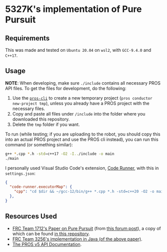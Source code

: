# 5327K's implementation of Pure Pursuit

## Requirements
This was made and tested on `Ubuntu 20.04` on `wsl2`, with `GCC-9.4.0` and `C++17`.

## Usage
**NOTE**: When developing, make sure `./include` contains all necessary PROS API files. To get the files for development, do the following:
1. Use the [`pros-cli`](https://pros.cs.purdue.edu/v5/getting-started/) to create a new temporary project (`pros conductor new-project tmp`), unless you already have a PROS project with the necessary files.
2. Copy and paste all files under `/include` into the folder where you downloaded this repository.
3. Delete the `tmp` folder if you want.

To run (while testing; if you are uploading to the robot, you should copy this into an actual PROS project and use the PROS cli instead), you can run this command (or something similar):
```bash
g++ *.cpp *.h -std=c++17 -O2 -I../include -o main
./main
```

I personally used Visual Studio Code's extension, [Code Runner](https://marketplace.visualstudio.com/items?itemName=formulahendry.code-runner), with this in `settings.json`:
```json
{
  "code-runner.executorMap": {
    "cpp": "cd $dir && ~/gcc-12/bin/g++ *.cpp *.h -std=c++20 -O2 -o main -lsfml-graphics -lsfml-window -lsfml-system && ./main; echo",
  },
}
```

## Resources Used
- [FRC Team 1712's Paper on Pure Pursuit](https://www.chiefdelphi.com/uploads/default/original/3X/b/e/be0e06de00e07db66f97686505c3f4dde2e332dc.pdf) (from [this forum post](https://www.chiefdelphi.com/t/paper-implementation-of-the-adaptive-pure-pursuit-controller/166552)), a copy of which can be found [in this repository](paper.pdf).
- [FRC Team 3256's implementation in Java (of the above paper)](https://github.com/Team3256/warriorlib/tree/master/src/main/java/frc/team3256/warriorlib/auto/purepursuit).
- [The PROS v5 API Documentation](https://pros.cs.purdue.edu/v5/index.html).
